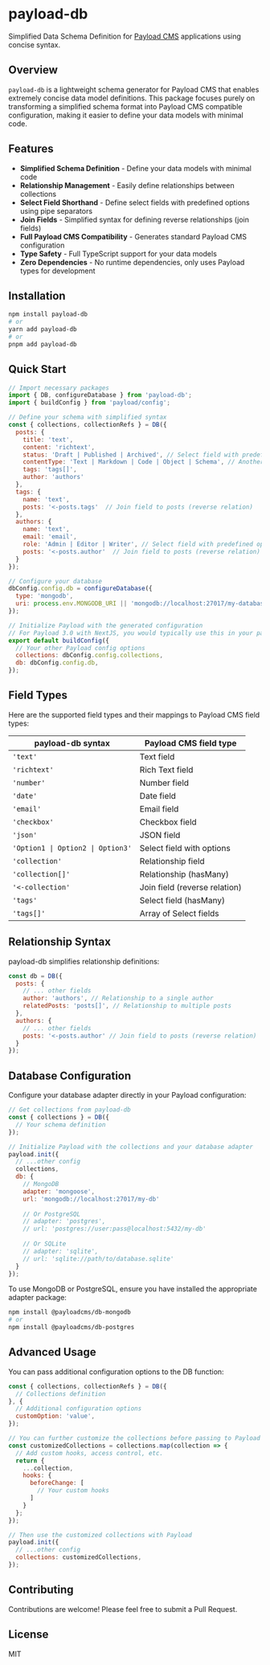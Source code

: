 # payload-db

Simplified Data Schema Definition for [Payload CMS](https://payloadcms.com) applications using concise syntax.

## Overview

`payload-db` is a lightweight schema generator for Payload CMS that enables extremely concise data model definitions. This package focuses purely on transforming a simplified schema format into Payload CMS compatible configuration, making it easier to define your data models with minimal code.

## Features

- **Simplified Schema Definition** - Define your data models with minimal code
- **Relationship Management** - Easily define relationships between collections
- **Select Field Shorthand** - Define select fields with predefined options using pipe separators
- **Join Fields** - Simplified syntax for defining reverse relationships (join fields)
- **Full Payload CMS Compatibility** - Generates standard Payload CMS configuration
- **Type Safety** - Full TypeScript support for your data models
- **Zero Dependencies** - No runtime dependencies, only uses Payload types for development

## Installation

```bash
npm install payload-db
# or
yarn add payload-db
# or
pnpm add payload-db
```

## Quick Start

```javascript
// Import necessary packages
import { DB, configureDatabase } from 'payload-db';
import { buildConfig } from 'payload/config';

// Define your schema with simplified syntax
const { collections, collectionRefs } = DB({
  posts: {
    title: 'text',
    content: 'richtext',
    status: 'Draft | Published | Archived', // Select field with predefined options
    contentType: 'Text | Markdown | Code | Object | Schema', // Another select field example
    tags: 'tags[]',
    author: 'authors'
  },
  tags: {
    name: 'text',
    posts: '<-posts.tags'  // Join field to posts (reverse relation)
  },
  authors: {
    name: 'text',
    email: 'email',
    role: 'Admin | Editor | Writer', // Select field with predefined options
    posts: '<-posts.author'  // Join field to posts (reverse relation)
  }
});

// Configure your database
dbConfig.config.db = configureDatabase({
  type: 'mongodb',
  uri: process.env.MONGODB_URI || 'mongodb://localhost:27017/my-database'
});

// Initialize Payload with the generated configuration
// For Payload 3.0 with NextJS, you would typically use this in your payload.config.ts file
export default buildConfig({
  // Your other Payload config options
  collections: dbConfig.config.collections,
  db: dbConfig.config.db,
});
```

## Field Types

Here are the supported field types and their mappings to Payload CMS field types:

| payload-db syntax | Payload CMS field type |
|-------------------|-------------------------|
| `'text'`          | Text field              |
| `'richtext'`      | Rich Text field         |
| `'number'`        | Number field            |
| `'date'`          | Date field              |
| `'email'`         | Email field             |
| `'checkbox'`      | Checkbox field          |
| `'json'`          | JSON field              |
| `'Option1 \| Option2 \| Option3'` | Select field with options |
| `'collection'`    | Relationship field      |
| `'collection[]'`  | Relationship (hasMany)  |
| `'<-collection'`  | Join field (reverse relation) |
| `'tags'`          | Select field (hasMany)  |
| `'tags[]'`        | Array of Select fields  |

## Relationship Syntax

payload-db simplifies relationship definitions:

```javascript
const db = DB({
  posts: {
    // ... other fields
    author: 'authors', // Relationship to a single author
    relatedPosts: 'posts[]', // Relationship to multiple posts
  },
  authors: {
    // ... other fields
    posts: '<-posts.author' // Join field to posts (reverse relation)
  }
});
```

## Database Configuration

Configure your database adapter directly in your Payload configuration:

```javascript
// Get collections from payload-db
const { collections } = DB({
  // Your schema definition
});

// Initialize Payload with the collections and your database adapter
payload.init({
  // ...other config
  collections,
  db: {
    // MongoDB
    adapter: 'mongoose',
    url: 'mongodb://localhost:27017/my-db'
    
    // Or PostgreSQL
    // adapter: 'postgres',
    // url: 'postgres://user:pass@localhost:5432/my-db'
    
    // Or SQLite
    // adapter: 'sqlite',
    // url: 'sqlite://path/to/database.sqlite'
  }
});
```

To use MongoDB or PostgreSQL, ensure you have installed the appropriate adapter package:

```bash
npm install @payloadcms/db-mongodb
# or
npm install @payloadcms/db-postgres
```

## Advanced Usage

You can pass additional configuration options to the DB function:

```javascript
const { collections, collectionRefs } = DB({
  // Collections definition
}, {
  // Additional configuration options
  customOption: 'value',
});

// You can further customize the collections before passing to Payload
const customizedCollections = collections.map(collection => {
  // Add custom hooks, access control, etc.
  return {
    ...collection,
    hooks: {
      beforeChange: [
        // Your custom hooks
      ]
    }
  };
});

// Then use the customized collections with Payload
payload.init({
  // ...other config
  collections: customizedCollections,
});
```

## Contributing

Contributions are welcome! Please feel free to submit a Pull Request.

## License

MIT

